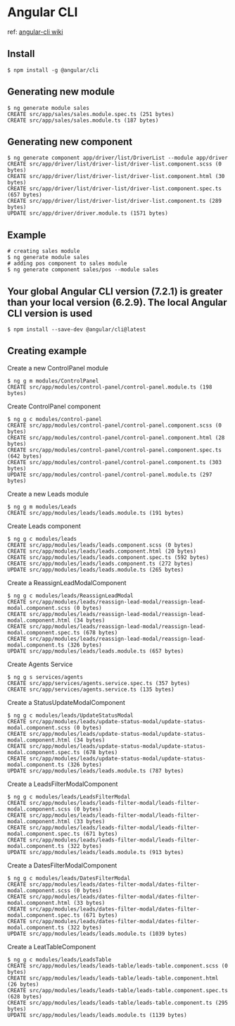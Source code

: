 # Angular CLI

ref: [angular-cli wiki](https://github.com/angular/angular-cli/wiki)

## Install

    $ npm install -g @angular/cli

## Generating new module

    $ ng generate module sales
    CREATE src/app/sales/sales.module.spec.ts (251 bytes)
    CREATE src/app/sales/sales.module.ts (187 bytes)

## Generating new component

    $ ng generate component app/driver/list/DriverList --module app/driver
    CREATE src/app/driver/list/driver-list/driver-list.component.scss (0 bytes)
    CREATE src/app/driver/list/driver-list/driver-list.component.html (30 bytes)
    CREATE src/app/driver/list/driver-list/driver-list.component.spec.ts (657 bytes)
    CREATE src/app/driver/list/driver-list/driver-list.component.ts (289 bytes)
    UPDATE src/app/driver/driver.module.ts (1571 bytes)

## Example

    # creating sales module
    $ ng generate module sales
    # adding pos component to sales module
    $ ng generate component sales/pos --module sales

## Your global Angular CLI version (7.2.1) is greater than your local version (6.2.9). The local Angular CLI version is used

    $ npm install --save-dev @angular/cli@latest

## Creating example

Create a new ControlPanel module

    $ ng g m modules/ControlPanel
    CREATE src/app/modules/control-panel/control-panel.module.ts (198 bytes)

Create ControlPanel component

    $ ng g c modules/control-panel
    CREATE src/app/modules/control-panel/control-panel.component.scss (0 bytes)
    CREATE src/app/modules/control-panel/control-panel.component.html (28 bytes)
    CREATE src/app/modules/control-panel/control-panel.component.spec.ts (642 bytes)
    CREATE src/app/modules/control-panel/control-panel.component.ts (303 bytes)
    UPDATE src/app/modules/control-panel/control-panel.module.ts (297 bytes)

Create a new Leads module

    $ ng g m modules/Leads
    CREATE src/app/modules/leads/leads.module.ts (191 bytes)

Create Leads component

    $ ng g c modules/leads
    CREATE src/app/modules/leads/leads.component.scss (0 bytes)
    CREATE src/app/modules/leads/leads.component.html (20 bytes)
    CREATE src/app/modules/leads/leads.component.spec.ts (592 bytes)
    CREATE src/app/modules/leads/leads.component.ts (272 bytes)
    UPDATE src/app/modules/leads/leads.module.ts (265 bytes)

Create a ReassignLeadModalComponent

    $ ng g c modules/leads/ReassignLeadModal
    CREATE src/app/modules/leads/reassign-lead-modal/reassign-lead-modal.component.scss (0 bytes)
    CREATE src/app/modules/leads/reassign-lead-modal/reassign-lead-modal.component.html (34 bytes)
    CREATE src/app/modules/leads/reassign-lead-modal/reassign-lead-modal.component.spec.ts (678 bytes)
    CREATE src/app/modules/leads/reassign-lead-modal/reassign-lead-modal.component.ts (326 bytes)
    UPDATE src/app/modules/leads/leads.module.ts (657 bytes)

Create Agents Service

    $ ng g s services/agents
    CREATE src/app/services/agents.service.spec.ts (357 bytes)
    CREATE src/app/services/agents.service.ts (135 bytes)

Create a StatusUpdateModalComponent

    $ ng g c modules/leads/UpdateStatusModal
    CREATE src/app/modules/leads/update-status-modal/update-status-modal.component.scss (0 bytes)
    CREATE src/app/modules/leads/update-status-modal/update-status-modal.component.html (34 bytes)
    CREATE src/app/modules/leads/update-status-modal/update-status-modal.component.spec.ts (678 bytes)
    CREATE src/app/modules/leads/update-status-modal/update-status-modal.component.ts (326 bytes)
    UPDATE src/app/modules/leads/leads.module.ts (787 bytes)

Create a LeadsFilterModalComponent

    $ ng g c modules/leads/LeadsFilterModal
    CREATE src/app/modules/leads/leads-filter-modal/leads-filter-modal.component.scss (0 bytes)
    CREATE src/app/modules/leads/leads-filter-modal/leads-filter-modal.component.html (33 bytes)
    CREATE src/app/modules/leads/leads-filter-modal/leads-filter-modal.component.spec.ts (671 bytes)
    CREATE src/app/modules/leads/leads-filter-modal/leads-filter-modal.component.ts (322 bytes)
    UPDATE src/app/modules/leads/leads.module.ts (913 bytes)

Create a DatesFilterModalComponent

    $ ng g c modules/leads/DatesFilterModal
    CREATE src/app/modules/leads/dates-filter-modal/dates-filter-modal.component.scss (0 bytes)
    CREATE src/app/modules/leads/dates-filter-modal/dates-filter-modal.component.html (33 bytes)
    CREATE src/app/modules/leads/dates-filter-modal/dates-filter-modal.component.spec.ts (671 bytes)
    CREATE src/app/modules/leads/dates-filter-modal/dates-filter-modal.component.ts (322 bytes)
    UPDATE src/app/modules/leads/leads.module.ts (1039 bytes)

Create a LeatTableComponent

    $ ng g c modules/leads/LeadsTable
    CREATE src/app/modules/leads/leads-table/leads-table.component.scss (0 bytes)
    CREATE src/app/modules/leads/leads-table/leads-table.component.html (26 bytes)
    CREATE src/app/modules/leads/leads-table/leads-table.component.spec.ts (628 bytes)
    CREATE src/app/modules/leads/leads-table/leads-table.component.ts (295 bytes)
    UPDATE src/app/modules/leads/leads.module.ts (1139 bytes)
